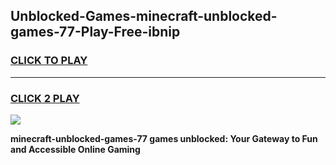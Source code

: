 
## Unblocked-Games-minecraft-unblocked-games-77-Play-Free-ibnip
<h3>
<a href="https://premium76.site?title=minecraft-unblocked-games-77&ref=09A">CLICK TO PLAY</a></h3>
<hr>

<h3>
<a href="https://premium76.site?title=minecraft-unblocked-games-77&ref=09A">CLICK 2 PLAY</a>
  
</h3>

<a href="https://premium76.site?title=minecraft-unblocked-games-77&ref=09A"><img src="https://clearcache.store/games.png"></a>


**minecraft-unblocked-games-77 games unblocked: Your Gateway to Fun and Accessible Online Gaming**
